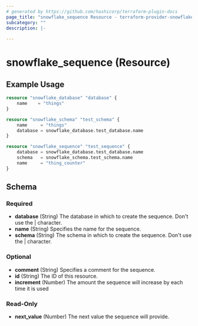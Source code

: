 ```yaml
---
# generated by https://github.com/hashicorp/terraform-plugin-docs
page_title: "snowflake_sequence Resource - terraform-provider-snowflake"
subcategory: ""
description: |-
  
---
```


# snowflake_sequence (Resource)



## Example Usage

```terraform
resource "snowflake_database" "database" {
	name    = "things"
}

resource "snowflake_schema" "test_schema" {
	name     = "things"
	database = snowflake_database.test_database.name
}

resource "snowflake_sequence" "test_sequence" {
	database = snowflake_database.test_database.name
	schema   = snowflake_schema.test_schema.name
	name     = "thing_counter"
}
```

<!-- schema generated by tfplugindocs -->
## Schema

### Required

- **database** (String) The database in which to create the sequence. Don't use the | character.
- **name** (String) Specifies the name for the sequence.
- **schema** (String) The schema in which to create the sequence. Don't use the | character.

### Optional

- **comment** (String) Specifies a comment for the sequence.
- **id** (String) The ID of this resource.
- **increment** (Number) The amount the sequence will increase by each time it is used

### Read-Only

- **next_value** (Number) The next value the sequence will provide.


